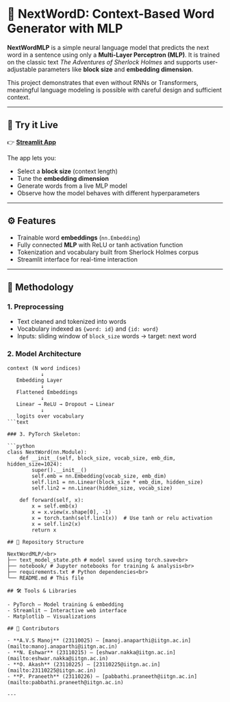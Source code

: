 # 🧠 NextWordD: Context-Based Word Generator with MLP

**NextWordMLP** is a simple neural language model that predicts the next word in a sentence using only a **Multi-Layer Perceptron (MLP)**. It is trained on the classic text *The Adventures of Sherlock Holmes* and supports user-adjustable parameters like **block size** and **embedding dimension**.

This project demonstrates that even without RNNs or Transformers, meaningful language modeling is possible with careful design and sufficient context.

---

## 🎯 Try it Live

👉 **[Streamlit App](https://nextwordd.streamlit.app/)**

The app lets you:
- Select a **block size** (context length)
- Tune the **embedding dimension**
- Generate words from a live MLP model
- Observe how the model behaves with different hyperparameters

---

## ⚙️ Features

- Trainable word **embeddings** (`nn.Embedding`)
- Fully connected **MLP** with ReLU or tanh activation function
- Tokenization and vocabulary built from Sherlock Holmes corpus
- Streamlit interface for real-time interaction

---

## 🧠 Methodology

### 1. Preprocessing
- Text cleaned and tokenized into words
- Vocabulary indexed as `{word: id}` and `{id: word}`
- Inputs: sliding window of `block_size` words → target: next word

### 2. Model Architecture

```text
context (N word indices)
           ↓
   Embedding Layer
           ↓
   Flattened Embeddings
           ↓
   Linear → ReLU → Dropout → Linear
           ↓
   logits over vocabulary
```text

### 3. PyTorch Skeleton:

```python
class NextWord(nn.Module):
    def __init__(self, block_size, vocab_size, emb_dim, hidden_size=1024):
        super().__init__()
        self.emb = nn.Embedding(vocab_size, emb_dim)
        self.lin1 = nn.Linear(block_size * emb_dim, hidden_size)
        self.lin2 = nn.Linear(hidden_size, vocab_size)

    def forward(self, x):
        x = self.emb(x)
        x = x.view(x.shape[0], -1)
        x = torch.tanh(self.lin1(x))  # Use tanh or relu activation
        x = self.lin2(x)
        return x

## 📁 Repository Structure

NextWordMLP/<br>
├── text_model_state.pth # model saved using torch.save<br>
├── notebook/ # Jupyter notebooks for training & analysis<br>
├── requirements.txt # Python dependencies<br>
└── README.md # This file

## 🛠 Tools & Libraries

- PyTorch – Model training & embedding
- Streamlit – Interactive web interface
- Matplotlib – Visualizations

## 👥 Contributors

- **A.V.S Manoj** (23110025) – [manoj.anaparthi@iitgn.ac.in](mailto:manoj.anaparthi@iitgn.ac.in)  
- **N. Eshwar** (23110215) – [eshwar.nakka@iitgn.ac.in](mailto:eshwar.nakka@iitgn.ac.in)  
- **O. Akash** (23110225) – [23110225@iitgn.ac.in](mailto:23110225@iitgn.ac.in)
- **P. Praneeth** (23110226) – [pabbathi.praneeth@iitgn.ac.in](mailto:pabbathi.praneeth@iitgn.ac.in)

---
